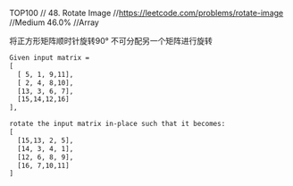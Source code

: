 TOP100
// 48. Rotate Image
//https://leetcode.com/problems/rotate-image
//Medium 46.0%
//Array

将正方形矩阵顺时针旋转90°
不可分配另一个矩阵进行旋转

```html
Given input matrix =
[
  [ 5, 1, 9,11],
  [ 2, 4, 8,10],
  [13, 3, 6, 7],
  [15,14,12,16]
],

rotate the input matrix in-place such that it becomes:
[
  [15,13, 2, 5],
  [14, 3, 4, 1],
  [12, 6, 8, 9],
  [16, 7,10,11]
]
```

